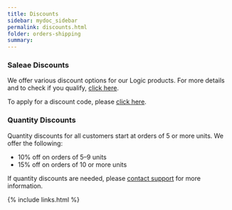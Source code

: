 ```yaml
---
title: Discounts
sidebar: mydoc_sidebar
permalink: discounts.html
folder: orders-shipping
summary:
---
```


### Saleae Discounts

We offer various discount options for our Logic products. For more details and to check if you qualify, [click here](https://blog.saleae.com/saleae-discounts/).

To apply for a discount code, please [click here](https://www.saleae.com/discounts).

### Quantity Discounts

Quantity discounts for all customers start at orders of 5 or more units. We offer the following:

* 10% off on orders of 5–9 units
* 15% off on orders of 10 or more units

If quantity discounts are needed, please [contact support](https://contact.saleae.com/hc/en-us/requests/new) for more information.

{% include links.html %}